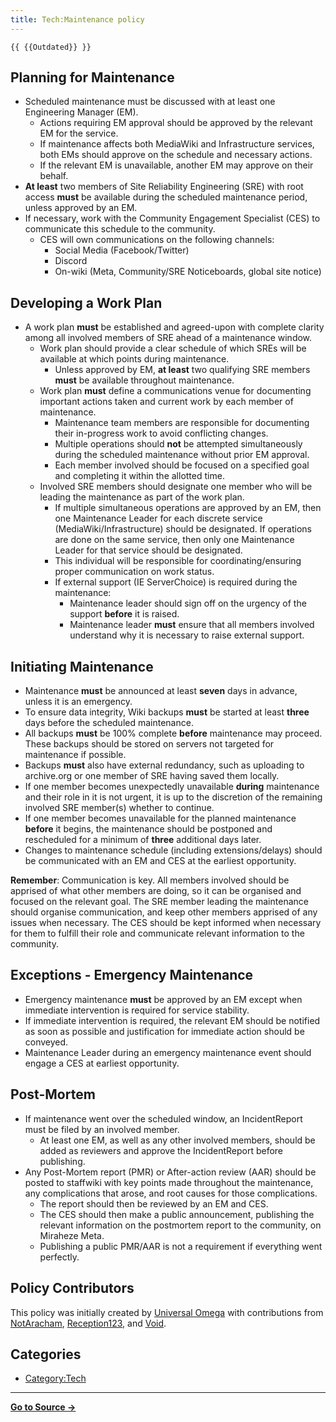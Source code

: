 ```yaml
---
title: Tech:Maintenance policy
---
```


`{{ {{Outdated}} }}`

## Planning for Maintenance 

* Scheduled maintenance must be discussed with at least one Engineering Manager (EM).
   * Actions requiring EM approval should be approved by the relevant EM for the service.
   * If maintenance affects both MediaWiki and Infrastructure services, both EMs should approve on the schedule and necessary actions.
   * If the relevant EM is unavailable, another EM may approve on their behalf.
* **At least** two members of Site Reliability Engineering (SRE) with root access **must** be available during the scheduled maintenance period, unless approved by an EM.
* If necessary, work with the Community Engagement Specialist (CES) to communicate this schedule to the community.
   * CES will own communications on the following channels:
      * Social Media (Facebook/Twitter)
      * Discord
      * On-wiki (Meta, Community/SRE Noticeboards, global site notice)

## Developing a Work Plan 

* A work plan **must** be established and agreed-upon with complete clarity among all involved members of SRE ahead of a maintenance window.
   * Work plan should provide a clear schedule of which SREs will be available at which points during maintenance.
      * Unless approved by EM, **at least** two qualifying SRE members **must** be available throughout maintenance.
   * Work plan **must** define a communications venue for documenting important actions taken and current work by each member of maintenance.
      * Maintenance team members are responsible for documenting their in-progress work to avoid conflicting changes.
      * Multiple operations should **not** be attempted simultaneously during the scheduled maintenance without prior EM approval.
      * Each member involved should be focused on a specified goal and completing it within the allotted time.
   * Involved SRE members should designate one member who will be leading the maintenance as part of the work plan.
      * If multiple simultaneous operations are approved by an EM, then one Maintenance Leader for each discrete service (MediaWiki/Infrastructure) should be designated. If operations are done on the same service, then only one Maintenance Leader for that service should be designated.
      * This individual will be responsible for coordinating/ensuring proper communication on work status.
      * If external support (IE ServerChoice) is required during the maintenance:
         * Maintenance leader should sign off on the urgency of the support **before** it is raised.
         * Maintenance leader **must** ensure that all members involved understand why it is necessary to raise external support.

## Initiating Maintenance 

* Maintenance **must** be announced at least **seven** days in advance, unless it is an emergency.
* To ensure data integrity, Wiki backups **must** be started at least **three** days before the scheduled maintenance.
* All backups **must** be 100% complete **before** maintenance may proceed. These backups should be stored on servers not targeted for maintenance if possible.
* Backups **must** also have external redundancy, such as uploading to archive.org or one member of SRE having saved them locally.
* If one member becomes unexpectedly unavailable **during** maintenance and their role in it is not urgent, it is up to the discretion of the remaining involved SRE member(s) whether to continue.
* If one member becomes unavailable for the planned maintenance **before** it begins, the maintenance should be postponed and rescheduled for a minimum of **three** additional days later.
* Changes to maintenance schedule (including extensions/delays) should be communicated with an EM and CES at the earliest opportunity.

**Remember**: Communication is key. All members involved should be apprised of what other members are doing, so it can be organised and focused on the relevant goal. The SRE member leading the maintenance should organise communication, and keep other members apprised of any issues when necessary. The CES should be kept informed when necessary for them to fulfill their role and communicate relevant information to the community.

## Exceptions - Emergency Maintenance 

* Emergency maintenance **must** be approved by an EM except when immediate intervention is required for service stability.
* If immediate intervention is required, the relevant EM should be notified as soon as possible and justification for immediate action should be conveyed.
* Maintenance Leader during an emergency maintenance event should engage a CES at earliest opportunity.

## Post-Mortem 

* If maintenance went over the scheduled window, an IncidentReport must be filed by an involved member.
   * At least one EM, as well as any other involved members, should be added as reviewers and approve the IncidentReport before publishing.
* Any Post-Mortem report (PMR) or After-action review (AAR) should be posted to staffwiki with key points made throughout the maintenance, any complications that arose, and root causes for those complications.
   * The report should then be reviewed by an EM and CES.
   * The CES should then make a public announcement, publishing the relevant information on the postmortem report to the community, on Miraheze Meta.
   * Publishing a public PMR/AAR is not a requirement if everything went perfectly.

## Policy Contributors 

This policy was initially created by [Universal Omega](https://meta.miraheze.org/wiki/User:Universal_Omega) with contributions from [NotAracham](https://meta.miraheze.org/wiki/User:NotAracham), [Reception123](https://meta.miraheze.org/wiki/User:Reception123), and [Void](https://meta.miraheze.org/wiki/User:Void).

## Categories

* [Category:Tech](https://meta.miraheze.org/wiki/Category:Tech)



----
**[Go to Source &rarr;](https://meta.miraheze.org/wiki/Tech:Maintenance_policy)**